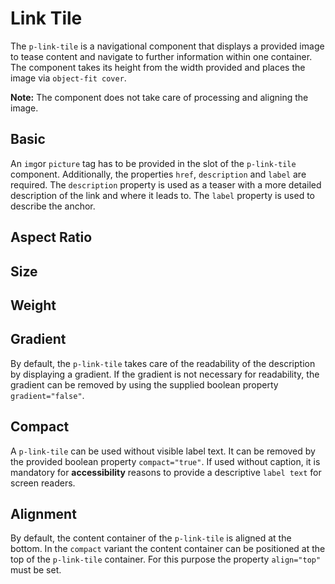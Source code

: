 # Link Tile

The `p-link-tile` is a navigational component that displays a provided image to tease content and navigate to further
information within one container. The component takes its height from the width provided and places the image via
`object-fit cover`.

**Note:** The component does not take care of processing and aligning the image.

<TableOfContents></TableOfContents>

## Basic

An `img`or `picture` tag has to be provided in the slot of the `p-link-tile` component. Additionally, the properties
`href`, `description` and `label` are required. The `description` property is used as a teaser with a more detailed
description of the link and where it leads to. The `label` property is used to describe the anchor.

<Playground :markup="basic"></Playground>

## Aspect Ratio

## Size

## Weight

## Gradient

By default, the `p-link-tile` takes care of the readability of the description by displaying a gradient. If the gradient
is not necessary for readability, the gradient can be removed by using the supplied boolean property `gradient="false"`.

<Playground :markup="gradient"></Playground>

## Compact

A `p-link-tile` can be used without visible label text. It can be removed by the provided boolean property
`compact="true"`. If used without caption, it is mandatory for **accessibility** reasons to provide a descriptive
`label text` for screen readers.

<Playground :markup="compact"></Playground>

## Alignment

By default, the content container of the `p-link-tile` is aligned at the bottom. In the `compact` variant the content
container can be positioned at the top of the `p-link-tile` container. For this purpose the property `align="top"` must
be set.

<Playground :markup="align"></Playground>

<script lang="ts">
import Vue from 'vue';
import Component from 'vue-class-component';

@Component
export default class Code extends Vue {

  basic = `<div class="container">
  <p-link-tile
    href="https://www.porsche.com"
    label="Some label"
    description="Some Description"
  >
    <img src="${require('../../assets/porsche_beach.jpg')}" alt="Porsche on Beach" />
  </p-link-tile>
</div>`;

  gradient = `<div class="container">
  <p-link-tile
    href="https://www.porsche.com"
    label="Some label"
    description="Some Description"
    gradient="false"
  >
    <img src="${require('../../assets/porsche_beach.jpg')}" alt="Porsche on Beach" />
  </p-link-tile>
</div>`;

  compact = `<div class="container">
  <p-link-tile
    href="https://www.porsche.com"
    label="Some label"
    description="Some Description"
    compact="true"
  >
    <img src="${require('../../assets/porsche_beach.jpg')}" alt="Porsche on Beach" />
  </p-link-tile>
</div>`;

  align = `<div class="container">
  <p-link-tile
    href="https://www.porsche.com"
    label="Some label"
    description="Some Description"
    compact="true"
    align="top"
  >
    <img src="${require('../../assets/porsche_beach.jpg')}" alt="Porsche on Beach" />
  </p-link-tile>
</div>`;
}
</script>

<style>
  .container {
    display: grid;
    grid-template-columns: repeat(auto-fill, minmax(300px, 1fr));
    grid-template-rows: auto;
    column-gap: 1rem;
    row-gap: 1rem;
  }
</style>

